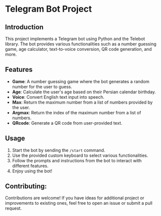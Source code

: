 # Telegram Bot Project

## Introduction
This project implements a Telegram bot using Python and the Telebot library. The bot provides various functionalities such as a number guessing game, age calculator, text-to-voice conversion, QR code generation, and more.

## Features
- **Game**: A number guessing game where the bot generates a random number for the user to guess.
- **Age**: Calculate the user's age based on their Persian calendar birthday.
- **Voice**: Convert English text input into speech.
- **Max**: Return the maximum number from a list of numbers provided by the user.
- **Argmax**: Return the index of the maximum number from a list of numbers.
- **QRcode**: Generate a QR code from user-provided text.

## Usage
1. Start the bot by sending the `/start` command.
2. Use the provided custom keyboard to select various functionalities.
3. Follow the prompts and instructions from the bot to interact with different features.
4. Enjoy using the bot!

## Contributing:
Contributions are welcome! If you have ideas for additional project or improvements to existing ones, feel free to open an issue or submit a pull request.

